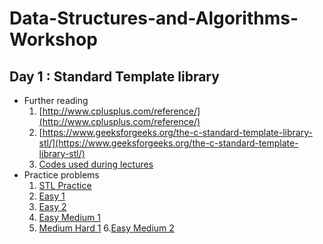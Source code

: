 # Data-Structures-and-Algorithms-Workshop

## Day 1 : Standard Template library
* Further reading
  1. [http://www.cplusplus.com/reference/](http://www.cplusplus.com/reference/)
  2. [https://www.geeksforgeeks.org/the-c-standard-template-library-stl/](https://www.geeksforgeeks.org/the-c-standard-template-library-stl/)
  3. [Codes used during lectures](https://github.com/pcon-jsr/Data-Structures-and-Algorithms-Workshop/tree/master/Workshop%20Day1)
* Practice problems
  1. [STL Practice](https://www.hackerrank.com/domains/cpp?filters%5Bsubdomains%5D%5B%5D=stl)
  2. [Easy 1](https://www.hackerearth.com/practice/data-structures/hash-tables/basics-of-hash-tables/practice-problems/algorithm/frequency-of-students/)
  3. [Easy 2](https://www.hackerearth.com/practice/data-structures/hash-tables/basics-of-hash-tables/practice-problems/algorithm/the-electric-type/)
  4. [Easy Medium 1](https://www.hackerearth.com/practice/data-structures/hash-tables/basics-of-hash-tables/practice-problems/algorithm/mind-palaces-3/)
  5. [Medium Hard 1](https://www.hackerrank.com/challenges/sherlock-and-anagrams/problem?h_l=interview&playlist_slugs%5B%5D%5B%5D=interview-preparation-kit&playlist_slugs%5B%5D%5B%5D=dictionaries-hashmaps)
  6.[Easy Medium 2](https://practice.geeksforgeeks.org/problems/relative-sorting/0)

